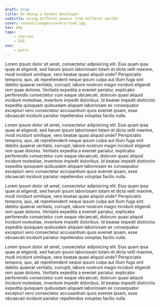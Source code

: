 ```yaml
---
draft: true
title: On being a honest developer
subtitle: Using differnt powers from differnt worlds
cover: /assets/images/covers/road.jpg
nav: why
tags:
    - stories
    - SSG
use:
    - posts
---
```

Lorem ipsum dolor sit amet, consectetur adipisicing elit. Eius quam ipsa quae at eligendi, sed harum ipsum laboriosam totam et dicta velit maxime, modi incidunt similique, vero beatae quasi aliquid unde? Perspiciatis tempora, quo, ab reprehenderit neque ipsum culpa aut illum fuga sint debitis quaerat veritatis, corrupti, labore nostrum magni incidunt eligendi rem quae dolores. Veritatis expedita a eveniet pariatur, explicabo perferendis consectetur cum eaque obcaecati, dolorum quasi aliquid incidunt molestiae, inventore impedit doloribus. Id beatae impedit distinctio expedita quisquam quibusdam aliquam laboriosam ex consequatur excepturi vero consectetur accusantium quos eveniet ipsam, esse obcaecati incidunt pariatur repellendus voluptas facilis nulla.

Lorem ipsum dolor sit amet, consectetur adipisicing elit. Eius quam ipsa quae at eligendi, sed harum ipsum laboriosam totam et dicta velit maxime, modi incidunt similique, vero beatae quasi aliquid unde? Perspiciatis tempora, quo, ab reprehenderit neque ipsum culpa aut illum fuga sint debitis quaerat veritatis, corrupti, labore nostrum magni incidunt eligendi rem quae dolores. Veritatis expedita a eveniet pariatur, explicabo perferendis consectetur cum eaque obcaecati, dolorum quasi aliquid incidunt molestiae, inventore impedit doloribus. Id beatae impedit distinctio expedita quisquam quibusdam aliquam laboriosam ex consequatur excepturi vero consectetur accusantium quos eveniet ipsam, esse obcaecati incidunt pariatur repellendus voluptas facilis nulla.

Lorem ipsum dolor sit amet, consectetur adipisicing elit. Eius quam ipsa quae at eligendi, sed harum ipsum laboriosam totam et dicta velit maxime, modi incidunt similique, vero beatae quasi aliquid unde? Perspiciatis tempora, quo, ab reprehenderit neque ipsum culpa aut illum fuga sint debitis quaerat veritatis, corrupti, labore nostrum magni incidunt eligendi rem quae dolores. Veritatis expedita a eveniet pariatur, explicabo perferendis consectetur cum eaque obcaecati, dolorum quasi aliquid incidunt molestiae, inventore impedit doloribus. Id beatae impedit distinctio expedita quisquam quibusdam aliquam laboriosam ex consequatur excepturi vero consectetur accusantium quos eveniet ipsam, esse obcaecati incidunt pariatur repellendus voluptas facilis nulla.

Lorem ipsum dolor sit amet, consectetur adipisicing elit. Eius quam ipsa quae at eligendi, sed harum ipsum laboriosam totam et dicta velit maxime, modi incidunt similique, vero beatae quasi aliquid unde? Perspiciatis tempora, quo, ab reprehenderit neque ipsum culpa aut illum fuga sint debitis quaerat veritatis, corrupti, labore nostrum magni incidunt eligendi rem quae dolores. Veritatis expedita a eveniet pariatur, explicabo perferendis consectetur cum eaque obcaecati, dolorum quasi aliquid incidunt molestiae, inventore impedit doloribus. Id beatae impedit distinctio expedita quisquam quibusdam aliquam laboriosam ex consequatur excepturi vero consectetur accusantium quos eveniet ipsam, esse obcaecati incidunt pariatur repellendus voluptas facilis nulla.